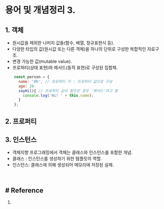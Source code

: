 # 용어 및 개념정리 3.

## 1. 객체
- 원시값을 제외한 나머지 값들(함수, 배열, 정규표현식 등).
- 다양한 타입의 값(원시값 또는 다른 객체)을 하나의 단위로 구성한 복합적인 자료구조.
- 변경 가능한 값(mutable value).
- 프로퍼티(상태 표현)와 메서드(동작 표현)로 구성된 집합체.
```javascript
    const person = {
      name: 'Oh', // 프로퍼티 키 : 프로퍼티 값으로 구성
      age: 20
      sayHi(){ // 프로퍼티 값이 함수인 경우 '메서드'라고 함
        console.log('Hi! ' + this.name);
      }
    };

```

## 2. 프로퍼티

## 3. 인스턴스
- 객체지향 프로그래밍에서 객체는 클래스와 인스턴스롤 포함한 개념.
- 클래스 : 인스턴스를 생성하기 위한 템플릿의 역할.
- 인스턴스: 클래스에 의해 생성되어 메모리에 저장된 실체.
 


<br>

## # Reference
1. 





